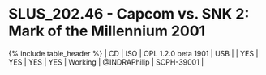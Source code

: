 # SLUS_202.46 - Capcom vs. SNK 2: Mark of the Millennium 2001

{% include table_header %}
| CD | ISO | OPL 1.2.0 beta 1901 | USB |  | YES | YES | YES | YES | Working | @INDRAPhilip | SCPH-39001 |  
